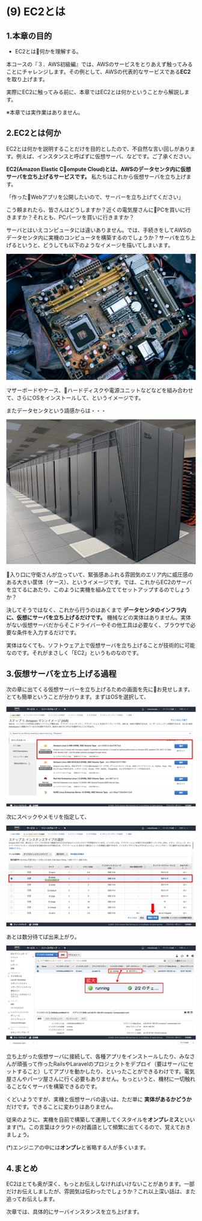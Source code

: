 # (9) EC2とは

## 1.本章の目的

- EC2とは何かを理解する。

  
本コースの『３．AWS初級編』では、AWSのサービスをとりあえず触ってみることにチャレンジします。その例として、AWSの代表的なサービスである**EC2**を取り上げます。

実際にEC2に触ってみる前に、本章ではEC2とは何かということから解説します。 

※本章では実作業はありません。

## 2.EC2とは何か

EC2とは何かを説明することだけを目的としたので、不自然な言い回しがあります。例えば、インスタンスと呼ばずに仮想サーバ、などです。ご了承ください。

**EC2(Amazon Elastic Compute Cloud)とは、AWSのデータセンタ内に仮想サーバを立ち上げるサービスです。** 私たちはこれから仮想サーバを立ち上げます。

「作ったWebアプリを公開したいので、サーバーを立ち上げてください」

こう頼まれたら、皆さんはどうしますか？近くの電気屋さんにPCを買いに行きますか？それとも、PCパーツを買いに行きますか？

サーバとはいえコンピュータには違いありません。では、手続きをしてAWSのデータセンタ内に実機のコンピュータを構築するのでしょうか？サーバを立ち上げるというと、どうしても以下のようなイメージを描いてしまいます。

![図9-01. サーバを立てるというと・・・(1)](9-01.png)

マザーボードやケース、ハードディスクや電源ユニットなどなどを組み合わせて、さらにOSをインストールして、というイメージです。

またデータセンタという語感からは・・・

![図9-02. サーバを立てるというと・・・(2)](9-02.png)

入り口に守衛さんが立っていて、緊張感あふれる雰囲気のエリア内に威圧感のある大きい筐体（ケース）、というイメージです。では、これからEC2のサーバを立てるにあたり、このように実機を組み立ててセットアップするのでしょうか？

決してそうではなく、これから行うのはあくまで **データセンタのインフラ内に、仮想にサーバを立ち上げるだけです。** 機械などの実体はありません。実体がない仮想サーバだからそこドライバーやその他工具は必要なく、ブラウザで必要な条件を入力するだけです。

実体はなくても、ソフトウェア上で仮想サーバを立ち上げることが技術的に可能なのです。それがまさしく「EC2」というものなのです。

## 3.仮想サーバを立ち上げる過程

次の章に出てくる仮想サーバーを立ち上げるための画面を先にお見せします。とても簡単ということが分かります。まずはOSを選択して、

![図10-04. ステップ1:Amazon マシンイメージ(AMI)](10-04.png)

次にスペックやメモリを指定して、

![図10-05. ステップ 2: インスタンスタイプの選択](10-05.png)

あとは数分待てば出来上がり。

![図10-11. 実行中のインスタンス一覧](10-11.png)

立ち上がった仮想サーバに接続して、各種アプリをインストールしたり、みなさんが頑張って作ったRailsやLaravelのプロジェクトをデプロイ（要はサーバにセットすること）してアプリを動かしたり、といったことができるわけです。電気屋さんやパーツ屋さんに行く必要もありません。もっというと、機材に一切触れることなくサーバを構築できるのです。

くどいようですが、実機と仮想サーバの違いは、ただ単に **実体があるかどうか** だけです。できることに変わりはありません。

従来のように、実機を自前で構築して運用してくスタイルを**オンプレミス**といいます(*)。この言葉はクラウドの対義語として頻繁に出てくるので、覚えておきましょう。

(*)エンジニアの中には**オンプレ**と省略する人が多くいます。

## 4.まとめ

EC2はとても奥が深く、もっとお伝えしなければいけないことがあります。一部だけお伝えしましたが、雰囲気は伝わったでしょうか？これ以上深い話は、また追ってお伝えします。

次章では、具体的にサーバインスタンスを立ち上げます。

